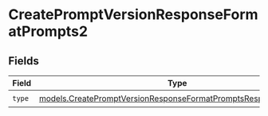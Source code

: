 # CreatePromptVersionResponseFormatPrompts2


## Fields

| Field                                                                                                                                  | Type                                                                                                                                   | Required                                                                                                                               | Description                                                                                                                            |
| -------------------------------------------------------------------------------------------------------------------------------------- | -------------------------------------------------------------------------------------------------------------------------------------- | -------------------------------------------------------------------------------------------------------------------------------------- | -------------------------------------------------------------------------------------------------------------------------------------- |
| `type`                                                                                                                                 | [models.CreatePromptVersionResponseFormatPromptsResponse200Type](../models/createpromptversionresponseformatpromptsresponse200type.md) | :heavy_check_mark:                                                                                                                     | N/A                                                                                                                                    |